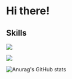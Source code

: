 <h1>Hi there!</h1>

<h2>Skills</h2>

<a href="https://www.notion.so/Who-am-I-baac3cfaf0624e279f048d79ca61f5ea" target="_blank"><img src="https://img.shields.io/badge/Notions-black?style=flat-square&logo=Notion&logoColor=white"/></a>

<img src="https://img.shields.io/badge/Python-blue?style=flat-square&logo=Python&logoColor=white"/>
<br>

![Anurag's GitHub stats](https://github-readme-stats.vercel.app/api?username=Ch4nh33&show_icons=true&theme=graywhite)
